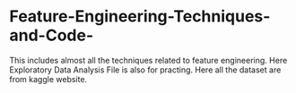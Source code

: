 # Feature-Engineering-Techniques-and-Code-
This includes almost all the techniques related to feature engineering. Here Exploratory Data Analysis File is also for practing. Here all the dataset are from kaggle website.
